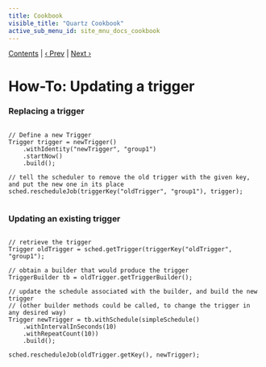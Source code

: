 ```yaml
---
title: Cookbook
visible_title: "Quartz Cookbook"
active_sub_menu_id: site_mnu_docs_cookbook
---
```

<div class="secNavPanel"><a href=".">Contents</a> | <a href="UpdateJob.html">&lsaquo;&nbsp;Prev</a> | <a href="JobInitPlugin.html">Next&nbsp;&rsaquo;</a></div>





# How-To: Updating a trigger

### Replacing a trigger

<pre class="prettyprint highlight"><code class="language-java" data-lang="java">
// Define a new Trigger
Trigger trigger = newTrigger()
    .withIdentity("newTrigger", "group1")
    .startNow()
    .build();

// tell the scheduler to remove the old trigger with the given key, and put the new one in its place
sched.rescheduleJob(triggerKey("oldTrigger", "group1"), trigger);

</code></pre>


### Updating an existing trigger

<pre class="prettyprint highlight"><code class="language-java" data-lang="java">
// retrieve the trigger
Trigger oldTrigger = sched.getTrigger(triggerKey("oldTrigger", "group1");

// obtain a builder that would produce the trigger
TriggerBuilder tb = oldTrigger.getTriggerBuilder();

// update the schedule associated with the builder, and build the new trigger
// (other builder methods could be called, to change the trigger in any desired way)
Trigger newTrigger = tb.withSchedule(simpleSchedule()
    .withIntervalInSeconds(10)
    .withRepeatCount(10))
    .build();

sched.rescheduleJob(oldTrigger.getKey(), newTrigger);

</code></pre>
